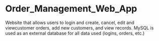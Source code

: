 # Order_Management_Web_App
Website that allows users to login and create, cancel, edit and viewcustomer orders, add new customers, and view records. MySQL is used as an external database for all data used (logins, orders, etc.)
